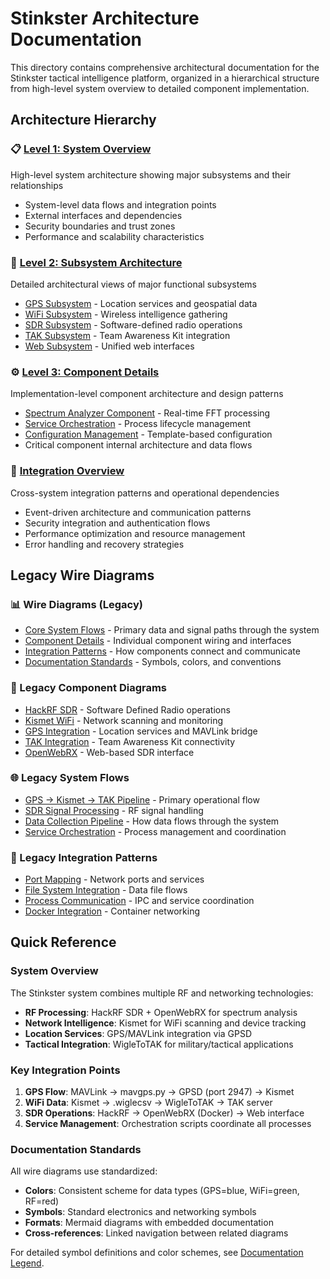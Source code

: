 # Stinkster Architecture Documentation

This directory contains comprehensive architectural documentation for the Stinkster tactical intelligence platform, organized in a hierarchical structure from high-level system overview to detailed component implementation.

## Architecture Hierarchy

### 📋 [Level 1: System Overview](./system-overview.md)
High-level system architecture showing major subsystems and their relationships
- System-level data flows and integration points
- External interfaces and dependencies  
- Security boundaries and trust zones
- Performance and scalability characteristics

### 🔧 [Level 2: Subsystem Architecture](./subsystems/README.md)
Detailed architectural views of major functional subsystems
- [GPS Subsystem](./subsystems/gps-subsystem.md) - Location services and geospatial data
- [WiFi Subsystem](./subsystems/wifi-subsystem.md) - Wireless intelligence gathering
- [SDR Subsystem](./subsystems/sdr-subsystem.md) - Software-defined radio operations
- [TAK Subsystem](./subsystems/tak-subsystem.md) - Team Awareness Kit integration
- [Web Subsystem](./subsystems/web-subsystem.md) - Unified web interfaces

### ⚙️ [Level 3: Component Details](./components/README.md)  
Implementation-level component architecture and design patterns
- [Spectrum Analyzer Component](./components/spectrum-analyzer.md) - Real-time FFT processing
- [Service Orchestration](./components/service-orchestration.md) - Process lifecycle management
- [Configuration Management](./components/configuration-management.md) - Template-based configuration
- Critical component internal architecture and data flows

### 🔗 [Integration Overview](./integration-overview.md)
Cross-system integration patterns and operational dependencies
- Event-driven architecture and communication patterns
- Security integration and authentication flows
- Performance optimization and resource management
- Error handling and recovery strategies

## Legacy Wire Diagrams

### 📊 Wire Diagrams (Legacy)
- [Core System Flows](wire-diagrams/core-flows/) - Primary data and signal paths through the system
- [Component Details](wire-diagrams/component-details/) - Individual component wiring and interfaces
- [Integration Patterns](wire-diagrams/integration-patterns/) - How components connect and communicate
- [Documentation Standards](wire-diagrams/legend.md) - Symbols, colors, and conventions

### 🔧 Legacy Component Diagrams
- [HackRF SDR](wire-diagrams/component-details/hackrf-sdr.md) - Software Defined Radio operations
- [Kismet WiFi](wire-diagrams/component-details/kismet-wifi.md) - Network scanning and monitoring
- [GPS Integration](wire-diagrams/component-details/gps-integration.md) - Location services and MAVLink bridge
- [TAK Integration](wire-diagrams/component-details/tak-integration.md) - Team Awareness Kit connectivity
- [OpenWebRX](wire-diagrams/component-details/openwebrx.md) - Web-based SDR interface

### 🌐 Legacy System Flows
- [GPS → Kismet → TAK Pipeline](wire-diagrams/core-flows/gps-kismet-tak-flow.md) - Primary operational flow
- [SDR Signal Processing](wire-diagrams/core-flows/sdr-signal-flow.md) - RF signal handling
- [Data Collection Pipeline](wire-diagrams/core-flows/data-collection-flow.md) - How data flows through the system
- [Service Orchestration](wire-diagrams/core-flows/service-orchestration.md) - Process management and coordination

### 🔗 Legacy Integration Patterns
- [Port Mapping](wire-diagrams/integration-patterns/port-mapping.md) - Network ports and services
- [File System Integration](wire-diagrams/integration-patterns/filesystem-integration.md) - Data file flows
- [Process Communication](wire-diagrams/integration-patterns/process-communication.md) - IPC and service coordination
- [Docker Integration](wire-diagrams/integration-patterns/docker-integration.md) - Container networking

## Quick Reference

### System Overview
The Stinkster system combines multiple RF and networking technologies:
- **RF Processing**: HackRF SDR + OpenWebRX for spectrum analysis
- **Network Intelligence**: Kismet for WiFi scanning and device tracking
- **Location Services**: GPS/MAVLink integration via GPSD
- **Tactical Integration**: WigleToTAK for military/tactical applications

### Key Integration Points
1. **GPS Flow**: MAVLink → mavgps.py → GPSD (port 2947) → Kismet
2. **WiFi Data**: Kismet → .wiglecsv → WigleToTAK → TAK server
3. **SDR Operations**: HackRF → OpenWebRX (Docker) → Web interface
4. **Service Management**: Orchestration scripts coordinate all processes

### Documentation Standards
All wire diagrams use standardized:
- **Colors**: Consistent scheme for data types (GPS=blue, WiFi=green, RF=red)
- **Symbols**: Standard electronics and networking symbols
- **Formats**: Mermaid diagrams with embedded documentation
- **Cross-references**: Linked navigation between related diagrams

For detailed symbol definitions and color schemes, see [Documentation Legend](wire-diagrams/legend.md).